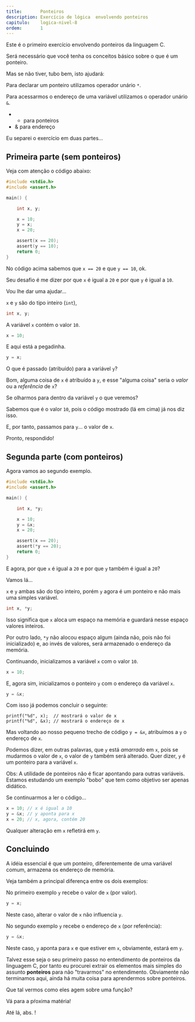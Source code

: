 ```yaml
---
title:       Ponteiros
description: Exercício de lógica  envolvendo ponteiros
capitulo:    logica-nivel-8
ordem:       1
---
```


Este é o primeiro exercício envolvendo ponteiros da linguagem C.

Será necessário que você tenha os conceitos básico sobre o que é um ponteiro.

Mas se não tiver, tubo bem, isto ajudará:

Para declarar um ponteiro utilizamos operador unário `*`.

Para acessarmos o endereço de uma variável utilizamos o operador unário `&`.

- * para ponteiros
- & para endereço

Eu separei o exercício em duas partes...



Primeira parte (sem ponteiros)
---

Veja com atenção o código abaixo:

```c
#include <stdio.h>
#include <assert.h>

main() {

    int x, y;

    x = 10;
    y = x;
    x = 20;

    assert(x == 20);
    assert(y == 10);
    return 0;
}
```

No código acima sabemos que `x == 20` e que `y == 10`, ok.

Seu desafio é me dizer por que `x` é igual a `20` e por que `y` é igual a `10`.

Vou lhe dar uma ajudar...

`x` e `y` são do tipo inteiro (`int`),

```c
int x, y;
```

A variável `x` contém o valor `10`.

```c
x = 10;
```

E aqui está a pegadinha.

```c
y = x;
```

O que é passado (atribuído) para a variável `y`? 

Bom, alguma coisa de `x` é atribuído a `y`, e esse "alguma coisa" seria o *valor* ou a *referência* de `x`?


Se olharmos para dentro da variável `y` o que veremos?

Sabemos que é o valor `10`, pois o código mostrado (lá em cima) já nos diz isso.

E, por tanto, passamos para `y`...  o valor de `x`.

Pronto, respondido!




Segunda parte (com ponteiros)
---

Agora vamos ao segundo exemplo.

```c
#include <stdio.h>
#include <assert.h>

main() {

    int x, *y;

    x = 10;
    y = &x;
    x = 20;

    assert(x == 20);
    assert(*y == 20);
    return 0;
}
```

E agora, por que `x` é igual a `20` e por que `y` também é igual a `20`?

Vamos lá...

`x` e `y` ambas são do tipo inteiro, porém `y` agora é um ponteiro e não mais uma simples variável.

```c
int x, *y;
```

Isso significa que `x` aloca um espaço na memória e guardará nesse espaço valores inteiros.

Por outro lado, `*y` não alocou espaço algum (ainda não, pois não foi inicializado) e, ao invés de valores, será armazenado
o endereço da memória.

Continuando, inicializamos a variável `x` com o valor `10`.

```c
x = 10;
```

E, agora sim, inicializamos o ponteiro `y` com o endereço da variável `x`.

```c
y = &x;
```

Com isso já podemos concluir o seguinte:

    printf("%d", x);  // mostrará o valor de x
    printf("%d", &x); // mostrará o endereço de x

Mas voltando ao nosso pequeno trecho de código `y = &x`, atribuímos a `y` o endereço de `x`.

Podemos dizer, em outras palavras, que `y` está *amarrado* em `x`, pois se mudarmos o valor de `x`, o valor de `y` também
será alterado. Quer dizer, `y` é um ponteiro para a variável `x`.

Obs: A utilidade de ponteiros não é ficar apontando para outras variáveis. Estamos estudando um exemplo "bobo" que tem 
como objetivo ser apenas didático.

Se continuarmos a ler o código...

```c
x = 10; // x é igual a 10
y = &x; // y aponta para x
x = 20; // x, agora, contém 20
```

Qualquer alteração em `x` refletirá em `y`.




Concluindo
---

A idéia essencial é que um ponteiro, diferentemente de uma variável comum, armazena os endereço de memória.

Veja também a principal diferença entre os dois exemplos:

No primeiro exemplo `y` recebe o valor de `x` (por valor).

```c
y = x;
```

Neste caso, alterar o valor de `x` não influencia `y`.

No segundo exemplo `y` recebe o endereço de `x` (por referência):

```c
y = &x;
```

Neste caso, `y` aponta para `x` e que estiver em `x`, obviamente, estará em `y`.

Talvez esse seja o seu primeiro passo no entendimento de ponteiros da linguagem C, por tanto eu procurei extrair os 
elementos mais simples do assunto __ponteiros__ para não "travarmos" no entendimento. Obviamente não terminamos aqui, 
ainda há muita coisa para aprendermos sobre ponteiros.

Que tal vermos como eles agem sobre uma função?

Vá para a pŕoxima matéria!

Até lá, abs. !
